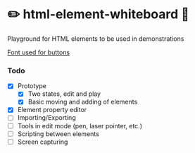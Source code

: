 # ✏️ html-element-whiteboard 📑
Playground for HTML elements to be used in demonstrations

[Font used for buttons](https://github.com/blobject/agave)

### Todo
- [x] Prototype
  - [x] Two states, edit and play
  - [x] Basic moving and adding of elements
- [x] Element property editor
- [ ] Importing/Exporting
- [ ] Tools in edit mode (pen, laser pointer, etc.)
- [ ] Scripting between elements
- [ ] Screen capturing
